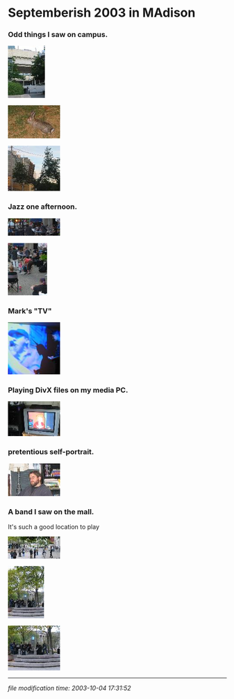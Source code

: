 Septemberish 2003 in MAdison
============================

### Odd things I saw on campus.

[![[Thumb]](/photos/thumb/2003-08-27_humanities.jpg)](/photos/2003-08-27_humanities.jpg)

[![[Thumb]](/photos/thumb/2003-08-31_bunny.jpg)](/photos/2003-08-31_bunny.jpg)

[![[Thumb]](/photos/thumb/2003-09-20_odd_tree.jpg)](/photos/2003-09-20_odd_tree.jpg)

### Jazz one afternoon.

[![[Thumb]](/photos/thumb/2003-09-03_jazz_at_5.jpg)](/photos/2003-09-03_jazz_at_5.jpg)

[![[Thumb]](/photos/thumb/2003-09-03_jazz_at_5_two.jpg)](/photos/2003-09-03_jazz_at_5_two.jpg)

### Mark's "TV"

[![modern art](/photos/thumb/2003-08-29-tv-140-inches.jpg)](/photos/2003-08-29-tv-140-inches.jpg)

### Playing DivX files on my media PC.

[![[Thumb]](/photos/thumb/2003-09-06_futurama.jpg)](/photos/2003-09-06_futurama.jpg)

### pretentious self-portrait.

[![[Thumb]](/photos/thumb/2003-09-19_pretentious_self-portrait.jpg)](/photos/2003-09-19_pretentious_self-portrait.jpg)

### A band I saw on the mall.

It's such a good location to play

[![[Thumb]](/photos/thumb/2003-10-03_band_1.jpg)](/photos/2003-10-03_band_1.jpg)

[![[Thumb]](/photos/thumb/2003-10-03_band_3.jpg)](/photos/2003-10-03_band_3.jpg)

[![[Thumb]](/photos/thumb/2003-10-03_band_4.jpg)](/photos/2003-10-03_band_4.jpg)

* * *

<div class="rightside"><em>file modification time: 2003-10-04 17:31:52</em></div>
